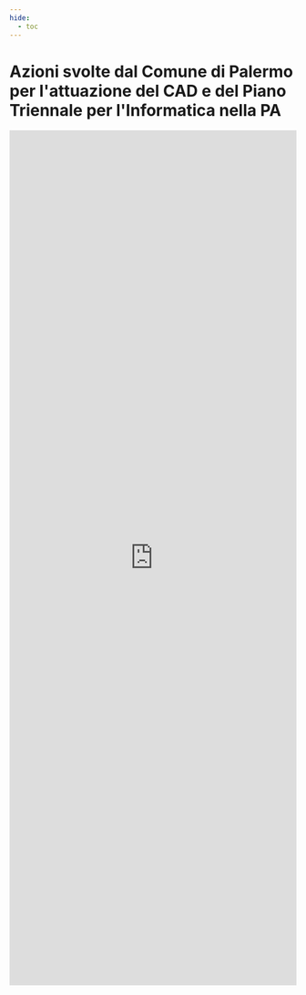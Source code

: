 ```yaml
---
hide:
  - toc
---
```


# Azioni svolte dal Comune di Palermo per l'attuazione del CAD e del Piano Triennale per l'Informatica nella PA

<iframe width="100%" height="1500px" frameBorder="0" src="https://docs.google.com/document/d/e/2PACX-1vRtzNeGRay4oLUd_kB3agGKhMAugAjG9ke-T5oQ2zW4M0054oqjl73nNz03HjHT3T7dXf9vd8c6IQwy/pub?embedded=true"></iframe>

